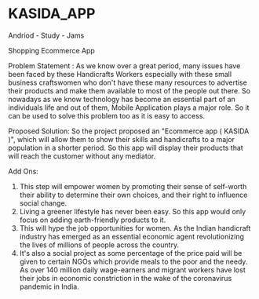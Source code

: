 # KASIDA_APP
Andriod - Study - Jams

Shopping Ecommerce App

Problem Statement :
As we know over a great period, many issues have been faced by these Handicrafts Workers especially with these small business craftswomen who don't have these many resources to  advertise their products and make them available to most of the people out there. So nowadays as we know technology has become an essential part of an individuals life and out of them, Mobile Application plays a major role. So it can be used to solve this problem too as it is easy to access.


Proposed Solution:
So the project proposed an "Ecommerce app ( KASIDA )", which will allow them to show their skills and handicrafts to a major population in a shorter period. So this app will display their products that will reach the customer without any mediator. 

Add Ons:

1.	This step will empower women by promoting their sense of self-worth their ability to determine their own choices, and their right to influence social change. 
2.	 Living a greener lifestyle has never been easy. So this app would only focus on adding earth-friendly products to it.
3.	This will hype the job opportunities for women. As the Indian handicraft industry has emerged as an essential economic agent revolutionizing the lives of millions of people across the country.
4.	It's also a social project as some percentage of the price paid will be given to certain NGOs which provide meals to the poor and the needy. As over 140 million daily wage-earners and migrant workers have lost their jobs in economic constriction in the wake of the coronavirus pandemic in India.
